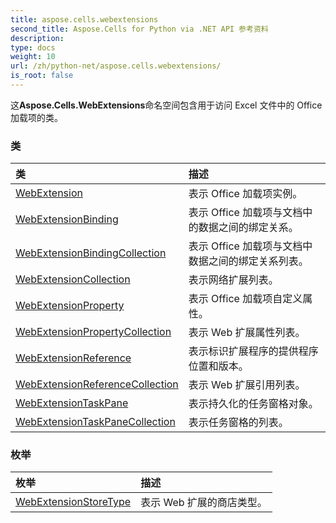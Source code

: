 ```yaml
---
title: aspose.cells.webextensions
second_title: Aspose.Cells for Python via .NET API 参考资料
description:
type: docs
weight: 10
url: /zh/python-net/aspose.cells.webextensions/
is_root: false
---
```

这**Aspose.Cells.WebExtensions**命名空间包含用于访问 Excel 文件中的 Office 加载项的类。

### 类
|类|描述|
| :- | :- |
| [WebExtension](/cells/zh/python-net/aspose.cells.webextensions/webextension) |表示 Office 加载项实例。|
| [WebExtensionBinding](/cells/zh/python-net/aspose.cells.webextensions/webextensionbinding) |表示 Office 加载项与文档中的数据之间的绑定关系。|
| [WebExtensionBindingCollection](/cells/zh/python-net/aspose.cells.webextensions/webextensionbindingcollection) |表示 Office 加载项与文档中数据之间的绑定关系列表。|
| [WebExtensionCollection](/cells/zh/python-net/aspose.cells.webextensions/webextensioncollection) |表示网络扩展列表。|
| [WebExtensionProperty](/cells/zh/python-net/aspose.cells.webextensions/webextensionproperty) |表示 Office 加载项自定义属性。|
| [WebExtensionPropertyCollection](/cells/zh/python-net/aspose.cells.webextensions/webextensionpropertycollection) |表示 Web 扩展属性列表。|
| [WebExtensionReference](/cells/zh/python-net/aspose.cells.webextensions/webextensionreference) |表示标识扩展程序的提供程序位置和版本。|
| [WebExtensionReferenceCollection](/cells/zh/python-net/aspose.cells.webextensions/webextensionreferencecollection) |表示 Web 扩展引用列表。|
| [WebExtensionTaskPane](/cells/zh/python-net/aspose.cells.webextensions/webextensiontaskpane) |表示持久化的任务窗格对象。|
| [WebExtensionTaskPaneCollection](/cells/zh/python-net/aspose.cells.webextensions/webextensiontaskpanecollection) |表示任务窗格的列表。|


### 枚举
|枚举|描述|
| :- | :- |
| [WebExtensionStoreType](/cells/zh/python-net/aspose.cells.webextensions/webextensionstoretype) |表示 Web 扩展的商店类型。|


